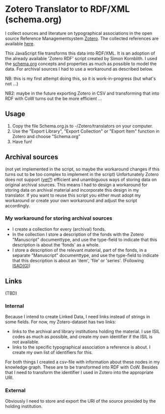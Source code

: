 # Zotero Translator to RDF/XML (schema.org)

I collect sources and literature on typographical associations in the open source Reference Managementsystem [Zotero](https://zotero.org/). The collected references are available [here](https://www.zotero.org/groups/2707622/typografische-verenigingen/library).

This JavaScript file transforms this data into RDF/XML. It is an adoption of the already available 'Zotero RDF' script created by Simon Kornblith. I used the [schema.org](https://schema.org/) concepts and properties as much as possible to model the data. For archival sources I had to use a workaround as described below.

NB: this is my first attempt doing this, so it is work-in-progress (but what's not ...)

NB2: maybe in the future exporting Zotero in CSV and transforming that into RDF with CoW turns out the be more efficient ...

## Usage
1. Copy the file Schema.org.js to -/Zotero/translators on your computer.
1. Use the "Export Library", "Export Collection" or "Export Item" function in Zotero and choose "Schema.org"
1. Have fun!

## Archival sources
(not yet implemented in the script, so maybe the workaround changes if this turns out to be too complex to implement in the script)
Unfortunately Zotero does not support ([yet?](https://forums.zotero.org/discussion/comment/374107)) efficient and unambiguous ways of storing data on original archival sources. This means I had to design a workaround for storing data on archival material and incorporate this design in my translator. If you want to reuse this script you either must adopt my workaround or create your own workaround and adjust the script accordingly.

### My workaround for storing archival sources
* I create a collection for every (archival) fonds.
* In the collection I store a description of the fonds with the Zotero "Manuscript" documenttype, and use the type-field to indicate that this description is about the 'fonds' as a whole.
* I store a description of the relevant material, part of the fonds, in a separate "Manuscript" documenttype, and use the type-field to indicate that this description is about an 'item', 'file' or 'series'. (Following [ISAD(G)](https://www.ica.org/en/isadg-general-international-standard-archival-description-second-edition))

## Links
(TBD)

### Internal
Because I intend to create Linked Data, I need links instead of strings in some fields. For now, my Zotero-dataset has two links:
* links to the archival and library institutions holding the material. I use ISIL codes as much as possible, and create my own identifier if the ISIL is not available.
* links to the specific typographical association a reference is about. I create my own list of identifiers for this.

For both things I created a csv-file with information about these nodes in my knowledge graph. These are to be transformed into RDF with CoW. Besides that I need to transform the identifier I used in Zotero into the appropriate URI.

### External
Obviously I need to store and export the URI of the source provided by the holding institution.